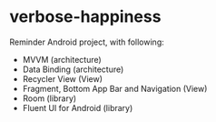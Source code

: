 # verbose-happiness

Reminder Android project, with following:

- MVVM (architecture)
- Data Binding (architecture)
- Recycler View (View)
- Fragment, Bottom App Bar and Navigation (View)
- Room (library)
- Fluent UI for Android (library)
